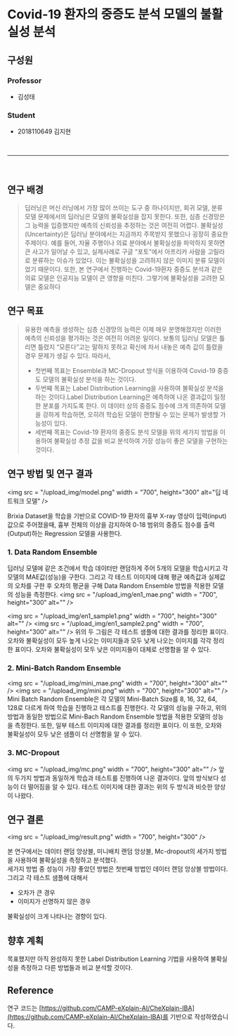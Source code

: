 # Covid-19 환자의 중증도 분석 모델의 불활실성 분석

## 구성원

### Professor
* 김성태 

### Student
* 2018110649 김지현

<br/><hr/><br/>

## 연구 배경
>딥러닝은 머신 러닝에서 가장 많이 쓰이는 도구 중 하나이지만, 회귀 모델, 분류 모델 문제에서의 딥러닝은 모델의 불확실성을 잡지 못한다. 또한, 심층 신경망은 그 능력을 입증했지만 예측의 신뢰성을 추정하는 것은 여전히 어렵다. 불확실성(Uncertainty)은 딥러닝 분야에서는 지금까지 주목받지 못했으나 굉장히 중요한 주제이다.
>예를 들어, 자율 주행이나 의료 분야에서 불확실성을 파악하지 못하면 큰 사고가 일어날 수 있고, 실제사례로 구글 “포토”에서 아프리카 사람을 고릴라로 분류하는 이슈가 있었다. 이는 불확실성을 고려하지 않은 이미지 분류 모델이었기 때문이다. 또한, 본 연구에서 진행하는 Covid-19환자 중증도 분석과 같은 의료 모델은 인공지능 모델이 큰 영향을 미친다. 그렇기에 불확실성을 고려한 모델은 중요하다

## 연구 목표
>유용한 예측을 생성하는 심층 신경망의 능력은 이제 매우 분명해졌지만 이러한 예측의 신뢰성을 평가하는 것은 여전히 어려운 일이다. 보통의 딥러닝 모델은 틀리면 틀렸지 “모른다”고는 말하지 못하고 확신에 차서 내놓은 예측 값이 틀렸을 경우 문제가 생길 수 있다. 따라서, 
>* 첫번째 목표는 Ensemble과 MC-Dropout 방식을 이용하여 Covid-19 중증도 모델의 불확실성 분석을 하는 것이다.
>* 두번째 목표는 Label Distribution Learning을 사용하여 불확실성 분석을 하는 것이다.Label Distribution Learning은 예측하여 나온 결과값이 일정한 분포를 가지도록 한다. 이 데이터 상의 중증도 점수에 크게 의존하여 모델을 강하게 학습하면, 오히려 학습된 모델이 편향될 수 있는 문제가 발생할 가능성이 있다.
>* 세번째 목표는 Covid-19 환자의 중증도 분석 모델을 위의 세가지 방법을 이용하여 불확실성 추정 값을 비교 분석하여 가장 성능이 좋은 모델을 구현하는 것이다.

## 연구 방법 및 연구 결과

<img src = "/upload_img/model.png" width = "700", height="300" alt="딥 네트워크 모델" />

Brixia Dataset을 학습을 기반으로 COVID-19 환자의 흉부 X-ray 영상이 입력(input)값으로 주어졌을때, 흉부 전체의 이상을 감지하여 0-18 범위의 중증도 점수를 출력(Output)하는 Regression 모델을 사용한다.

### 1. Data Random Ensemble
딥러닝 모델에 같은 조건에서 학습 데이터만 랜덤하게 주어 5개의 모델을 학습시키고 각 모델의 MAE값(성능)을 구한다. 그리고 각 테스트 이미지에 대해 평균 예측값과 실제값의 오차를 구한 후 오차의 평균을 구해 Data Random Ensemble 방법을 적용한 모델의 성능을 측정한다.
<img src = "/upload_img/en1_mae.png" width = "700", height="300" alt="" />

<img src = "/upload_img/en1_sample1.png" width = "700", height="300" alt="" />
<img src = "/upload_img/en1_sample2.png" width = "700", height="300" alt="" />
위의 두 그림은 각 테스트 샘플에 대한 결과를 정리한 표이다. 오차와 불확실성이 모두 높게 나오는 이미지들과 모두 낮게 나오는 이미지를 각각 정리한 표이다. 오차와 불확실성이 모두 낮은 이미지들이 대체로 선명함을 알 수 있다.

### 2. Mini-Batch Random Ensemble
<img src = "/upload_img/mini_mae.png" width = "700", height="300" alt="" />
<img src = "/upload_img/mini.png" width = "700", height="300" alt="" />
Mini Batch Random Ensemble은 각 모델의 Mini-Batch Size를 8, 16, 32, 64, 128로 다르게 하여 학습을 진행하고 테스트를 진행한다. 각 모델의 성능을 구하고, 위의 방법과 동일한 방법으로 Mini-Bach Random Ensemble 방법을 적용한 모델의 성능을 측정한다.
또한, 일부 테스트 이미지에 대한 결과를 정리한 표이다. 이 또한, 오차와 불확실성이 모두 낮은 샘플이 더 선명함을 알 수 있다.

### 3. MC-Dropout
<img src = "/upload_img/mc.png" width = "700", height="300" alt="" />
앞의 두가지 방법과 동일하게 학습과 테스트를 진행하여 나온 결과이다. 앞의 방식보다 성능이 더 떨어짐을 알 수 있다. 테스트 이미지에 대한 결과는 위의 두 방식과 비슷한 양상이 나왔다.

## 연구 결론

<img src = "/upload_img/result.png" width = "700", height="300" />

본 연구에서는 데이터 랜덤 앙상블, 미니배치 랜덤 앙상블, Mc-dropout의 세가지 방법을 사용하여 불확실성을 측정하고 분석했다.
<br/>세가지 방법 중 성능이 가장 좋았던 방법은 첫번째 방법인 데이터 랜덤 앙상블 방법이다.
<br/>그리고 각 테스트 샘플에 대해서 
* 오차가 큰 경우 
* 이미지가 선명하지 않은 경우

불확실성이 크게 나타나는 경향이 있다.

## 향후 계획

목표했지만 아직 완성하지 못한 Label Distribution Learning 기법을 사용하여 불확실성을 측정하고 다른 방법들과 비교 분석할 것이다.

## Reference

연구 코드는 [https://github.com/CAMP-eXplain-AI/CheXplain-IBA](https://github.com/CAMP-eXplain-AI/CheXplain-IBA)를 기반으로 작성하였습니다.


